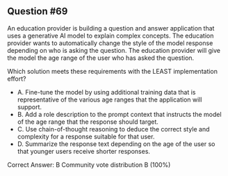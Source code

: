 ## Question #69

An education provider is building a question and answer application that uses a generative AI model to explain complex concepts. The education provider wants to automatically change the style of the model response depending on who is asking the question. The education provider will give the model the age range of the user who has asked the question.

Which solution meets these requirements with the LEAST implementation effort?

- A. Fine-tune the model by using additional training data that is representative of the various age ranges that the application will support.
- B. Add a role description to the prompt context that instructs the model of the age range that the response should target.
- C. Use chain-of-thought reasoning to deduce the correct style and complexity for a response suitable for that user.
- D. Summarize the response text depending on the age of the user so that younger users receive shorter responses. 

Correct Answer: 
B Community vote distribution B (100%)